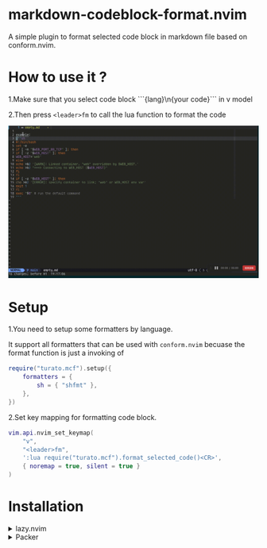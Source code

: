 # markdown-codeblock-format.nvim

A simple plugin to format selected code block in markdown file based on conform.nvim.

# How to use it ?

1.Make sure that you select code block \```{lang}\n{your code}\``` in  v model

2.Then press `<leader>fm` to call the lua function to format the code

![markdown-codeblock-format.nvim](20240811-192326.gif)


# Setup

1.You need to setup some formatters by language.

It support all formatters that can be used with `conform.nvim` becuase the format function is just a invoking of  

```lua 
require("turato.mcf").setup({
	formatters = {
		sh = { "shfmt" },
	},
})
```

2.Set key mapping for formatting code block.

```lua 
vim.api.nvim_set_keymap(
    "v",
    "<leader>fm",
    ':lua require("turato.mcf").format_selected_code()<CR>',
    { noremap = true, silent = true }
)
```


# Installation

<details>
  <summary>lazy.nvim</summary>

```lua
return {
	"hustuhao/markdown-codeblock-format.nvim",
	dependencies = {
		"stevearc/conform.nvim",
	},
	config = function()
		local opts = {
			-- Define the formatters to use for each language
			formatters = {
				lua = { "stylua" },
				python = { "black" },
				javascript = { "prettier" },
				sh = { "shfmt" },
				sql = { "sqlfmt" },
				go = { "goimports", "gofmt" },
				rust = { "rustfmt" },
			},
		}

		require("turato.mcf").setup(opts)
	end,

	keys = {
		-- Define key mappings using the 'keys' configuration in LazyVim
		{
			"<leader>fm",
			':lua require("turato.mcf").format_selected_code()<CR>',
			mode = "v", -- Visual mode
			noremap = true,
			silent = true,
			desc = "Format selected code block", -- Description for the key mapping
		},
	},
}
```
</details>


<details>
  <summary>Packer</summary>

```lua
return require("packer").startup(function()
	use({
		"hustuhao/markdown-codeblock-format.nvim",
		config = function()
			local opts = {
				-- Define the formatters to use for each language
				formatters = {
					lua = { "stylua" },
					python = { "black" },
					javascript = { "prettier" },
					sh = { "shfmt" },
					sql = { "sqlfmt" },
					go = { "goimports", "gofmt" },
					rust = { "rustfmt" },
				},
			}
			require("turato.mcf").setup(opts)
		end,
	})

	-- Key mapping
	vim.api.nvim_set_keymap(
		"v",
		"<leader>fm",
		':lua require("turato.mcf").format_selected_code()<CR>',
		{ noremap = true, silent = true }
	)
end)
```
</details>

